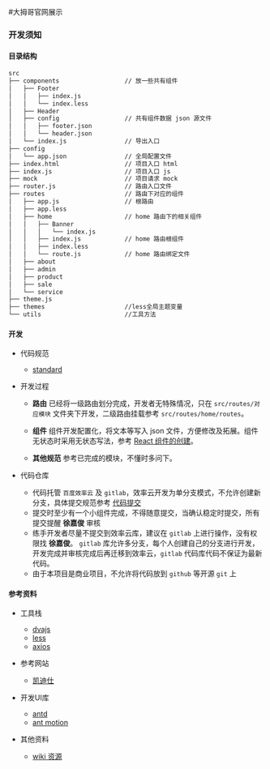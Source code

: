 #大拇哥官网展示

### 开发须知

#### 目录结构

```bash
src
├── components					// 放一些共有组件
│   ├── Footer
│   │   ├── index.js
│   │   └── index.less
│   ├── Header
│   ├── config					// 共有组件数据 json 源文件
│   │   ├── footer.json
│   │   └── header.json
│   └── index.js				// 导出入口
├── config
│   └── app.json				// 全局配置文件
├── index.html					// 项目入口 html
├── index.js					// 项目入口 js
├── mock						// 项目请求 mock 
├── router.js					// 路由入口文件
├── routes						// 路由下对应的组件
│   ├── app.js					// 根路由
│   ├── app.less		
│   ├── home					// home 路由下的相关组件
│   │   ├── Banner		
│   │   │   └── index.js
│   │   ├── index.js			// home 路由根组件
│   │   ├── index.less			
│   │   └── route.js			// home 路由绑定文件
│   ├── about						
│   ├── admin
│   ├── product
│   ├── sale
│   └── service
├── theme.js
├── themes						//less全局主题变量 
└── utils						//工具方法
```

#### 开发
+ 代码规范
	+ [standard](https://github.com/standard/standard/blob/master/docs/README-zhcn.md) 

+ 开发过程
	+ **路由** 已经将一级路由划分完成，开发者无特殊情况，只在 `src/routes/对应模块` 文件夹下开发，二级路由挂载参考 `src/routes/home/routes`。
	
	+ **组件** 组件开发配置化，将文本等写入 json 文件，方便修改及拓展。组件无状态时采用无状态写法，参考 [React 组件的创建](http://outxu.cn/note-react-01/)。
	
	+ **其他规范** 参考已完成的模块，不懂时多问下。
+ 代码仓库
	+ 代码托管 `百度效率云` 及 `gitlab`，效率云开发为单分支模式，不允许创建新分支，具体提交规范参考 [代码提交](http://wiki.hrsoft.net/docs/show/38)
	+ 提交时至少有一个小组件完成，不得随意提交，当确认稳定时提交，所有提交提醒 **徐嘉俊** 审核
	+ 练手开发者尽量不提交到效率云库，建议在 `gitlab` 上进行操作，没有权限找 **徐嘉俊**。 `gitlab` 库允许多分支，每个人创建自己的分支进行开发，开发完成并审核完成后再迁移到效率云，`gitlab` 代码库代码不保证为最新代码。
	+ 由于本项目是商业项目，不允许将代码放到 `github` 等开源 `git` 上
	 
#### 参考资料
+ 工具栈
	+ [dvajs](https://github.com/dvajs/dva)  
	+ [less](http://lesscss.cn/)
	+ [axios](https://github.com/mzabriskie/axios)
+ 参考网站
	+ [凯迪仕](http://www.kaadas.com/index.asp)

+ 开发UI库
	+ [antd](https://ant.design/docs/react/introduce-cn)
	+ [ant motion](https://motion.ant.design/)
+ 其他资料
	+ [wiki 资源](http://wiki.hrsoft.net/docs/show/206)  